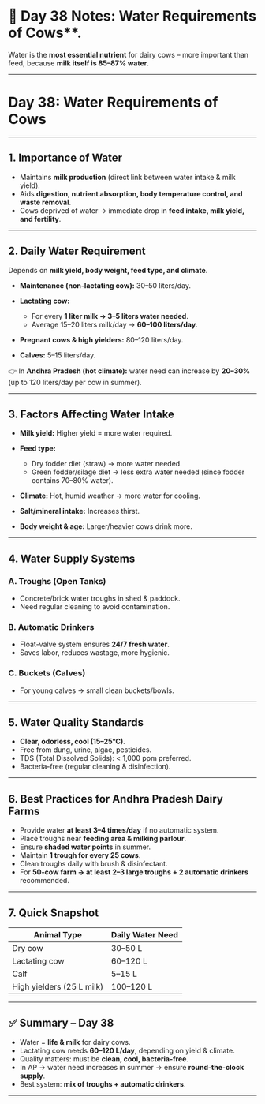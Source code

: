<h1>🐄 Day 38 Notes: Water Requirements of Cows**.</h1>

Water is the **most essential nutrient** for dairy cows – more important than feed, because **milk itself is 85–87% water**.

---

#  Day 38: Water Requirements of Cows

---

## 1. Importance of Water

* Maintains **milk production** (direct link between water intake & milk yield).
* Aids **digestion, nutrient absorption, body temperature control, and waste removal**.
* Cows deprived of water → immediate drop in **feed intake, milk yield, and fertility**.

---

## 2. Daily Water Requirement

Depends on **milk yield, body weight, feed type, and climate**.

* **Maintenance (non-lactating cow):** 30–50 liters/day.
* **Lactating cow:**

  * For every **1 liter milk → 3–5 liters water needed**.
  * Average 15–20 liters milk/day → **60–100 liters/day**.
* **Pregnant cows & high yielders:** 80–120 liters/day.
* **Calves:** 5–15 liters/day.

👉 In **Andhra Pradesh (hot climate):** water need can increase by **20–30%** (up to 120 liters/day per cow in summer).

---

## 3. Factors Affecting Water Intake

* **Milk yield:** Higher yield = more water required.
* **Feed type:**

  * Dry fodder diet (straw) → more water needed.
  * Green fodder/silage diet → less extra water needed (since fodder contains 70–80% water).
* **Climate:** Hot, humid weather → more water for cooling.
* **Salt/mineral intake:** Increases thirst.
* **Body weight & age:** Larger/heavier cows drink more.

---

## 4. Water Supply Systems

### **A. Troughs (Open Tanks)**

* Concrete/brick water troughs in shed & paddock.
* Need regular cleaning to avoid contamination.

### **B. Automatic Drinkers**

* Float-valve system ensures **24/7 fresh water**.
* Saves labor, reduces wastage, more hygienic.

### **C. Buckets (Calves)**

* For young calves → small clean buckets/bowls.

---

## 5. Water Quality Standards

* **Clear, odorless, cool (15–25°C)**.
* Free from dung, urine, algae, pesticides.
* TDS (Total Dissolved Solids): < 1,000 ppm preferred.
* Bacteria-free (regular cleaning & disinfection).

---

## 6. Best Practices for Andhra Pradesh Dairy Farms

* Provide water **at least 3–4 times/day** if no automatic system.
* Place troughs near **feeding area & milking parlour**.
* Ensure **shaded water points** in summer.
* Maintain **1 trough for every 25 cows**.
* Clean troughs daily with brush & disinfectant.
* For **50-cow farm → at least 2–3 large troughs + 2 automatic drinkers** recommended.

---

## 7. Quick Snapshot

| Animal Type               | Daily Water Need |
| ------------------------- | ---------------- |
| Dry cow                   | 30–50 L          |
| Lactating cow             | 60–120 L         |
| Calf                      | 5–15 L           |
| High yielders (25 L milk) | 100–120 L        |

---

## ✅ Summary – Day 38

* Water = **life & milk** for dairy cows.
* Lactating cow needs **60–120 L/day**, depending on yield & climate.
* Quality matters: must be **clean, cool, bacteria-free**.
* In AP → water need increases in summer → ensure **round-the-clock supply**.
* Best system: **mix of troughs + automatic drinkers**.

---

